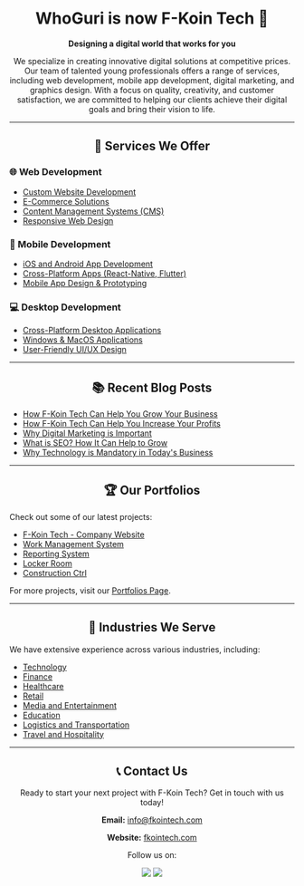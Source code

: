 <div align="center">
  <h1>WhoGuri is now F-Koin Tech 🚀</h1>
<!--   <img src="https://yourlogo.com/logo.png" alt="F-Koin Tech Logo" width="200"/> -->
  <p><strong>Designing a digital world that works for you</strong></p>
  <p>We specialize in creating innovative digital solutions at competitive prices. Our team of talented young professionals offers a range of services, including web development, mobile app development, digital marketing, and graphics design. With a focus on quality, creativity, and customer satisfaction, we are committed to helping our clients achieve their digital goals and bring their vision to life.</p>
</div>

<hr/>

<div align="center">
  <h2>🚀 Services We Offer</h2>
</div>

<div>
  <h3>🌐 Web Development</h3>
  <ul>
    <li><a href="https://www.fkointech.com/service/web-development" target="_blank">Custom Website Development</a></li>
    <li><a href="https://www.fkointech.com/service/e-commerce-development" target="_blank">E-Commerce Solutions</a></li>
    <li><a href="https://www.fkointech.com/service/web-development" target="_blank">Content Management Systems (CMS)</a></li>
    <li><a href="https://www.fkointech.com/service/web-development" target="_blank">Responsive Web Design</a></li>
  </ul>
</div>

<div>
  <h3>📱 Mobile Development</h3>
  <ul>
    <li><a href="https://www.fkointech.com/service/mobile-app-development" target="_blank">iOS and Android App Development</a></li>
    <li><a href="https://www.fkointech.com/service/mobile-app-development" target="_blank">Cross-Platform Apps (React-Native, Flutter)</a></li>
    <li><a href="https://www.fkointech.com/service/mobile-app-development" target="_blank">Mobile App Design & Prototyping</a></li>
  </ul>
</div>

<div>
  <h3>💻 Desktop Development</h3>
  <ul>
    <li><a href="https://www.fkointech.com/service/desktop-app-development" target="_blank">Cross-Platform Desktop Applications</a></li>
    <li><a href="https://www.fkointech.com/service/desktop-app-development" target="_blank">Windows & MacOS Applications</a></li>
    <li><a href="https://www.fkointech.com/service/desktop-app-development" target="_blank">User-Friendly UI/UX Design</a></li>
  </ul>
</div>

<!--
<div>
  <h3>📈 Digital Marketing</h3>
  <ul>
    <li><a href="https://www.fkointech.com/service/digital-marketing" target="_blank">Search Engine Optimization (SEO)</a></li>
    <li><a href="https://www.fkointech.com/service/digital-marketing" target="_blank">Social Media Management</a></li>
    <li><a href="https://www.fkointech.com/service/digital-marketing" target="_blank">Pay-Per-Click (PPC) Advertising</a></li>
    <li><a href="https://www.fkointech.com/service/digital-marketing" target="_blank">Content Marketing</a></li>
  </ul>
</div>

<div>
  <h3>🎨 Graphic Designing</h3>
  <ul>
    <li><a href="https://www.fkointech.com/service/graphic-designing" target="_blank">Logo Design</a></li>
    <li><a href="https://www.fkointech.com/service/graphic-designing" target="_blank">Poster & Banner Design</a></li>
    <li><a href="https://www.fkointech.com/service/graphic-designing" target="_blank">UI/UX Design</a></li>
    <li><a href="https://www.fkointech.com/service/graphic-designing" target="_blank">Brand Identity</a></li>
  </ul>
</div>
-->
<hr/>

<div align="center">
  <h2>📚 Recent Blog Posts</h2>
</div>

<div>
  <ul>
    <li><a href="https://www.fkointech.com/blog/how-fkointech-can-help-you-grow-your-business" target="_blank">How F-Koin Tech Can Help You Grow Your Business</a></li>
    <li><a href="https://www.fkointech.com/blog/how-fkointech-can-help-you-increase-your-profits" target="_blank">How F-Koin Tech Can Help You Increase Your Profits</a></li>
    <li><a href="https://www.fkointech.com/blog/why-digital-marketing-is-important" target="_blank">Why Digital Marketing is Important</a></li>
    <li><a href="https://www.fkointech.com/blog/what-is-SEO-How-it-can-help-to-grow" target="_blank">What is SEO? How It Can Help to Grow</a></li>
    <li><a href="https://www.fkointech.com/blog/why-technology-is-mandatory-in-todays-business" target="_blank">Why Technology is Mandatory in Today's Business</a></li>
  </ul>
</div>

<hr/>

<div align="center">
  <h2>🏆 Our Portfolios</h2>
  </div>

<div>
  <p>Check out some of our latest projects:</p>
  <ul>
    <li><a href="https://www.fkointech.com/portfolio/fkointech" target="_blank">F-Koin Tech - Company Website</a></li>
    <li><a href="https://www.fkointech.com/portfolio/work-management-system" target="_blank">Work Management System</a></li>
    <li><a href="https://www.fkointech.com/portfolio/reporting-system" target="_blank">Reporting System</a></li>
    <li><a href="https://www.fkointech.com/portfolio/locker-room" target="_blank">Locker Room</a></li>
    <li><a href="https://www.fkointech.com/portfolio/construction-ctrl" target="_blank">Construction Ctrl</a></li>
  </ul>
  <p>For more projects, visit our <a href="https://www.fkointech.com/portfolios" target="_blank">Portfolios Page</a>.</p>
</div>

<hr/>

<div align="center">
  <h2>💼 Industries We Serve</h2>
</div>

<div>
  <p>We have extensive experience across various industries, including:</p>
  <ul>
    <li><a href="https://www.fkointech.com/industry/technology" target="_blank">Technology</a></li>
    <li><a href="https://www.fkointech.com/industry/finance" target="_blank">Finance</a></li>
    <li><a href="https://www.fkointech.com/industry/healthcare" target="_blank">Healthcare</a></li>
    <li><a href="https://www.fkointech.com/industry/retail" target="_blank">Retail</a></li>
    <li><a href="https://www.fkointech.com/industry/media-and-entertainment" target="_blank">Media and Entertainment</a></li>
    <li><a href="https://www.fkointech.com/industry/education" target="_blank">Education</a></li>
    <li><a href="https://www.fkointech.com/industry/logistics-and-transportation" target="_blank">Logistics and Transportation</a></li>
    <li><a href="https://www.fkointech.com/industry/travel-and-hospitality" target="_blank">Travel and Hospitality</a></li>
  </ul>
</div>

<hr/>

<div align="center">
  <h2>📞 Contact Us</h2>
  <p>Ready to start your next project with F-Koin Tech? Get in touch with us today!</p>
  <p><strong>Email:</strong> <a href="mailto:info@fkointech.com">info@fkointech.com</a></p>
  <p><strong>Website:</strong> <a href="https://www.fkointech.com" target="_blank">fkointech.com</a></p>
</div>

<div align="center">
  <p>Follow us on:</p>
  <a href="https://www.linkedin.com/company/f-koin-tech" target="_blank"><img src="https://img.icons8.com/color/48/000000/linkedin.png"/></a>
<!--   <a href="https://twitter.com/fkointech" target="_blank"><img src="https://img.icons8.com/color/48/000000/twitter.png"/></a> -->
  <a href="https://www.facebook.com/fkointech2020" target="_blank"><img src="https://img.icons8.com/color/48/000000/facebook.png"/></a>
</div>
